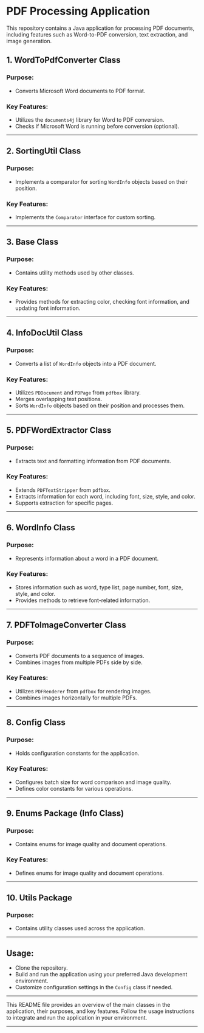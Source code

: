 # PDF Processing Application

This repository contains a Java application for processing PDF documents, including features such as Word-to-PDF conversion, text extraction, and image generation.

## 1. WordToPdfConverter Class

### Purpose:
- Converts Microsoft Word documents to PDF format.

### Key Features:
- Utilizes the `documents4j` library for Word to PDF conversion.
- Checks if Microsoft Word is running before conversion (optional).

---

## 2. SortingUtil Class

### Purpose:
- Implements a comparator for sorting `WordInfo` objects based on their position.

### Key Features:
- Implements the `Comparator` interface for custom sorting.

---

## 3. Base Class

### Purpose:
- Contains utility methods used by other classes.

### Key Features:
- Provides methods for extracting color, checking font information, and updating font information.

---

## 4. InfoDocUtil Class

### Purpose:
- Converts a list of `WordInfo` objects into a PDF document.

### Key Features:
- Utilizes `PDDocument` and `PDPage` from `pdfbox` library.
- Merges overlapping text positions.
- Sorts `WordInfo` objects based on their position and processes them.

---

## 5. PDFWordExtractor Class

### Purpose:
- Extracts text and formatting information from PDF documents.

### Key Features:
- Extends `PDFTextStripper` from `pdfbox`.
- Extracts information for each word, including font, size, style, and color.
- Supports extraction for specific pages.

---

## 6. WordInfo Class

### Purpose:
- Represents information about a word in a PDF document.

### Key Features:
- Stores information such as word, type list, page number, font, size, style, and color.
- Provides methods to retrieve font-related information.

---

## 7. PDFToImageConverter Class

### Purpose:
- Converts PDF documents to a sequence of images.
- Combines images from multiple PDFs side by side.

### Key Features:
- Utilizes `PDFRenderer` from `pdfbox` for rendering images.
- Combines images horizontally for multiple PDFs.

---

## 8. Config Class

### Purpose:
- Holds configuration constants for the application.

### Key Features:
- Configures batch size for word comparison and image quality.
- Defines color constants for various operations.

---

## 9. Enums Package (Info Class)

### Purpose:
- Contains enums for image quality and document operations.

### Key Features:
- Defines enums for image quality and document operations.

---

## 10. Utils Package

### Purpose:
- Contains utility classes used across the application.

---

## Usage:

- Clone the repository.
- Build and run the application using your preferred Java development environment.
- Customize configuration settings in the `Config` class if needed.

---

This README file provides an overview of the main classes in the application, their purposes, and key features. Follow the usage instructions to integrate and run the application in your environment.

---